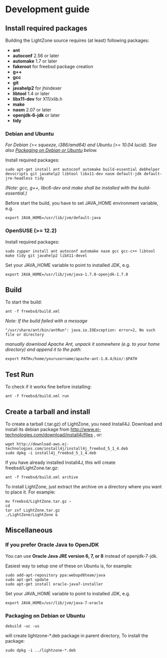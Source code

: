 # Development guide

## Install required packages
Building the LightZone source requires (at least) following packages:
- __ant__
- __autoconf__ 2.56 or later
- __automake__ 1.7 or later
- __fakeroot__ for freebsd package creation
- __g++__
- __gcc__
- __git__
- __javahelp2__ for jhindexer
- __libtool__ 1.4 or later
- __libx11-dev__ for X11/xlib.h
- __make__
- __nasm__ 2.07 or later
- __openjdk-6-jdk__ or later
- __tidy__

### Debian and Ubuntu
_For Debian (>= squeeze, i386/amd64) and Ubuntu (>= 10.04 lucid). See also [Packaging on Debian or Ubuntu](#packaging_deb) below._

Install required packages:

    sudo apt-get install ant autoconf automake build-essential debhelper devscripts git javahelp2 libtool libx11-dev nasm default-jdk default-jre-headless tidy

_(Note: gcc, g++, libc6-dev and make shall be installed with the build-essential.)_

Before start the build, you have to set JAVA_HOME environment variable, e.g.

    export JAVA_HOME=/usr/lib/jvm/default-java

### OpenSUSE (>= 12.2)
Install required packages:

    sudo zypper install ant autoconf automake nasm gcc gcc-c++ libtool make tidy git javahelp2 libX11-devel

Set your JAVA_HOME variable to point to installed JDK, e.g.

    export JAVA_HOME=/usr/lib/jvm/java-1.7.0-openjdk-1.7.0

## Build
To start the build:

    ant -f freebsd/build.xml

_Note: If the build failed with a message_

    "/usr/share/ant/bin/antRun": java.io.IOException: error=2, No such file or directory

_manually download Apache Ant, unpack it somewhere (e.g. to your home directory) and append it to the path:_

    export PATH=/home/yourusername/apache-ant-1.8.4/bin/:$PATH

## Test Run
To check if it works fine before installing:

    ant -f freebsd/build.xml run

## Create a tarball and install
To create a tarball (.tar.gz) of LightZone, you need Install4J.
Download and install its debian package from
http://www.ej-technologies.com/download/install4j/files
, or:

    wget http://download-aws.ej-technologies.com/install4j/install4j_freebsd_5_1_4.deb
    sudo dpkg -i install4j_freebsd_5_1_4.deb

If you have already installed Install4J, this will create freebsd/LightZone.tar.gz:

    ant -f freebsd/build.xml archive

To install LightZone, just extract the archive on a directory where you want to place it.
For example:

    mv freebsd/LightZone.tar.gz ~
    cd
    tar zxf LightZone.tar.gz
    ./LightZone/LightZone &

## Miscellaneous
### If you prefer Oracle Java to OpenJDK
You can use __Oracle Java JRE version 6, 7, or 8__ instead of openjdk-7-jdk.

Easiest way to setup one of these on Ubuntu is, for example:

    sudo add-apt-repository ppa:webupd8team/java
    sudo apt-get update
    sudo apt-get install oracle-java7-installer

Set your JAVA_HOME variable to point to installed JDK, e.g.

    export JAVA_HOME=/usr/lib/jvm/java-7-oracle

### <a name="packaging_deb"/>Packaging on Debian or Ubuntu
    debuild -uc -us

will create lightzone-*.deb package in parent directory,
To install the package:

    sudo dpkg -i ../lightzone-*.deb

